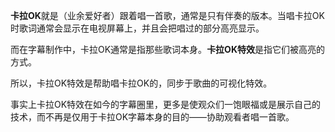 **卡拉OK**就是（业余爱好者）跟着唱一首歌，通常是只有伴奏的版本。当唱卡拉OK时歌词通常会显示在电视屏幕上，并且会把唱过的部分高亮显示。

而在字幕制作中，卡拉OK通常是指那些歌词本身。**卡拉OK特效**是指它们被高亮的方式。

所以，卡拉OK特效是帮助唱卡拉OK的，同步于歌曲的可视化特效。

事实上卡拉OK特效在如今的字幕圈里，更多是使观众们一饱眼福或是展示自己的技术，而不再是仅用于卡拉OK字幕本身的目的——协助观看者唱一首歌。

